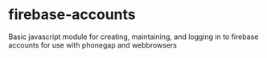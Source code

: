 # firebase-accounts
Basic javascript module for creating, maintaining, and logging in to firebase accounts for use with phonegap and webbrowsers
